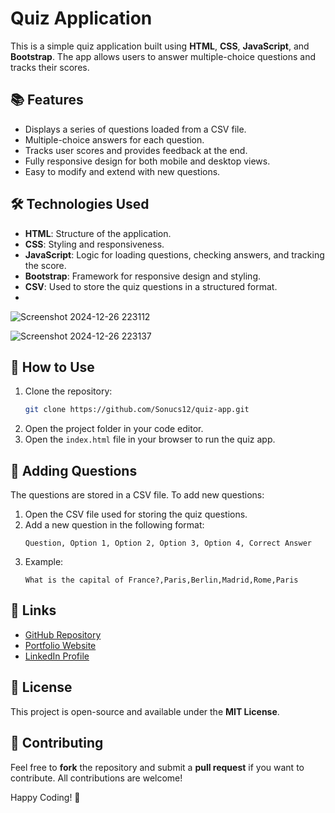 # Quiz Application

This is a simple quiz application built using **HTML**, **CSS**, **JavaScript**, and **Bootstrap**. The app allows users to answer multiple-choice questions and tracks their scores.

## 📚 Features

- Displays a series of questions loaded from a CSV file.
- Multiple-choice answers for each question.
- Tracks user scores and provides feedback at the end.
- Fully responsive design for both mobile and desktop views.
- Easy to modify and extend with new questions.

## 🛠️ Technologies Used

- **HTML**: Structure of the application.
- **CSS**: Styling and responsiveness.
- **JavaScript**: Logic for loading questions, checking answers, and tracking the score.
- **Bootstrap**: Framework for responsive design and styling.
- **CSV**: Used to store the quiz questions in a structured format.
- 
![Screenshot 2024-12-26 223112](https://github.com/user-attachments/assets/9bfde0a2-4c06-416d-b622-31e6ab1cb868)


![Screenshot 2024-12-26 223137](https://github.com/user-attachments/assets/09ebb9fc-9b7a-44d7-8464-b60741121151)



## 🚀 How to Use

1. Clone the repository:
   ```bash
   git clone https://github.com/Sonucs12/quiz-app.git
   ```
2. Open the project folder in your code editor.
3. Open the `index.html` file in your browser to run the quiz app.

## 📝 Adding Questions

The questions are stored in a CSV file. To add new questions:

1. Open the CSV file used for storing the quiz questions.
2. Add a new question in the following format:
   ```csv
   Question, Option 1, Option 2, Option 3, Option 4, Correct Answer
   ```
3. Example:
   ```csv
   What is the capital of France?,Paris,Berlin,Madrid,Rome,Paris
   ```

## 🔗 Links

- [GitHub Repository](https://github.com/Sonucs12/quiz-app)
- [Portfolio Website](https://sonucs-portfolio.netlify.app/)
- [LinkedIn Profile](https://www.linkedin.com/in/sonu-kumar-15b6b3239/)



## 📄 License

This project is open-source and available under the **MIT License**.

## 🤝 Contributing

Feel free to **fork** the repository and submit a **pull request** if you want to contribute. All contributions are welcome!

Happy Coding! 🎉
